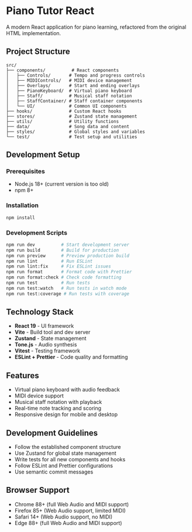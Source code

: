 # Piano Tutor React

A modern React application for piano learning, refactored from the original HTML implementation.

## Project Structure

```
src/
├── components/          # React components
│   ├── Controls/       # Tempo and progress controls
│   ├── MIDIControls/   # MIDI device management
│   ├── Overlays/       # Start and ending overlays
│   ├── PianoKeyboard/  # Virtual piano keyboard
│   ├── Staff/          # Musical staff notation
│   ├── StaffContainer/ # Staff container components
│   └── UI/             # Common UI components
├── hooks/              # Custom React hooks
├── stores/             # Zustand state management
├── utils/              # Utility functions
├── data/               # Song data and content
├── styles/             # Global styles and variables
└── test/               # Test setup and utilities
```

## Development Setup

### Prerequisites

- Node.js 18+ (current version is too old)
- npm 8+

### Installation

```bash
npm install
```

### Development Scripts

```bash
npm run dev          # Start development server
npm run build        # Build for production
npm run preview      # Preview production build
npm run lint         # Run ESLint
npm run lint:fix     # Fix ESLint issues
npm run format       # Format code with Prettier
npm run format:check # Check code formatting
npm run test         # Run tests
npm run test:watch   # Run tests in watch mode
npm run test:coverage # Run tests with coverage
```

## Technology Stack

- **React 19** - UI framework
- **Vite** - Build tool and dev server
- **Zustand** - State management
- **Tone.js** - Audio synthesis
- **Vitest** - Testing framework
- **ESLint + Prettier** - Code quality and formatting

## Features

- Virtual piano keyboard with audio feedback
- MIDI device support
- Musical staff notation with playback
- Real-time note tracking and scoring
- Responsive design for mobile and desktop

## Development Guidelines

- Follow the established component structure
- Use Zustand for global state management
- Write tests for all new components and hooks
- Follow ESLint and Prettier configurations
- Use semantic commit messages

## Browser Support

- Chrome 88+ (full Web Audio and MIDI support)
- Firefox 85+ (Web Audio support, limited MIDI)
- Safari 14+ (Web Audio support, no MIDI)
- Edge 88+ (full Web Audio and MIDI support)